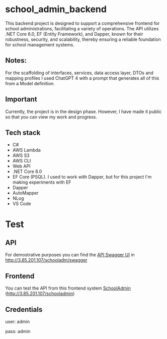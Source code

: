 # school_admin_backend
This backend project is designed to support a comprehensive frontend for school administrations, facilitating a variety of operations. The API utilizes .NET Core 6.0, EF (Entity Framework), and Dapper, known for their robustness, security, and scalability, thereby ensuring a reliable foundation for school management systems.

## Notes:
For the scaffolding of interfaces, services, data access layer, DTOs and mapping profiles I used ChatGPT 4 with a prompt that generates all of this from a Model definition.

## Important
Currently, the project is in the design phase. However, I have made it public so that you can view my work and progress.

## Tech stack
- C#
- AWS Lambda
- AWS S3
- AWS CLI
- Web API
- .NET Core 8.0
- EF Core (PSQL). I used to work with Dapper, but for this project I'm making experiments with EF
- Dapper
- AutoMapper
- NLog
- VS Code

# Test
## API
For demostrative purposes you can find the [API Swagger UI](http://3.85.201.107/schooladm/swagger) in http://3.85.201.107/schooladm/swagger

## Frontend
You can test the API from this frontend system [SchoolAdmin](http://3.85.201.107/schooladmin) (http://3.85.201.107/schooladmin)

## Credentials
user: admin

pass: admin